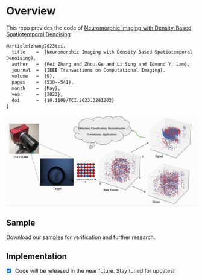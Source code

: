 # Overview
This repo provides the code of [Neuromorphic Imaging with Density-Based Spatiotemporal Denoising](https://doi.org/10.1109/TCI.2023.3281202).
```
@article{zhang2023tci,
  title    =  {Neuromorphic Imaging with Density-Based Spatiotemporal Denoising},
  author   =  {Pei Zhang and Zhou Ge and Li Song and Edmund Y. Lam},
  journal  =  {IEEE Transactions on Computational Imaging},
  volume   =  {9},
  pages    =  {530--541},
  month    =  {May},
  year     =  {2023},
  doi      =  {10.1109/TCI.2023.3281202}
}
```
![Demo](./imgs/demo.gif)
## Sample
Download our [samples](https://connecthkuhk-my.sharepoint.com/:f:/g/personal/u3008016_connect_hku_hk/EhVz1QgpKwJIiIa-VDSGSkEB7mVSfdI29AmBwY_fy_S5Bw) for verification and further research.

## Implementation
- [x] Code will be released in the near future. Stay tuned for updates!

